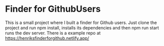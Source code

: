 # Finder for GithubUsers #
This is a small project where I built a finder for Github users. Just clone the project and run npm install, installs its dependencies and then npm run start runs the dev server. There is a example repo at https://henriksfinderforgithub.netlify.app/
